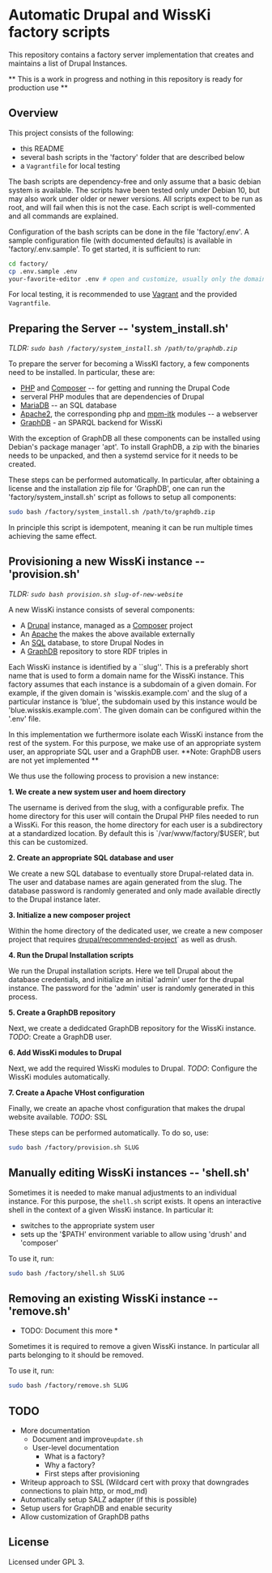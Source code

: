 # Automatic Drupal and WissKi factory scripts

This repository contains a factory server implementation that creates and maintains a list of Drupal Instances. 

** This is a work in progress and nothing in this repository is ready for production use ** 

## Overview

This project consists of the following:

- this README
- several bash scripts in the 'factory' folder that are described below
- a `Vagrantfile` for local testing

The bash scripts are dependency-free and only assume that a basic debian system is available. 
The scripts have been tested only under Debian 10, but may also work under older or newer versions. 
All scripts expect to be run as root, and will fail when this is not the case. 
Each script is well-commented and all commands are explained. 

Configuration of the bash scripts can be done in the file 'factory/.env'. 
A sample configuration file (with documented defaults) is available in 'factory/.env.sample'. 
To get started, it is sufficient to run:

```bash
cd factory/
cp .env.sample .env
your-favorite-editor .env # open and customize, usually only the domain needs adjusting
```

For local testing, it is recommended to use [Vagrant](https://www.vagrantup.com/) and the provided `Vagrantfile`. 

## Preparing the Server -- 'system_install.sh'

*TLDR: `sudo bash /factory/system_install.sh /path/to/graphdb.zip`*

To prepare the server for becoming a WissKI factory, a few components need to be installed. 
In particular, these are:
- [PHP](https://www.php.net/) and [Composer](https://getcomposer.org/) -- for getting and running the Drupal Code
- serveral PHP modules that are dependencies of Drupal
- [MariaDB](https://mariadb.org/) -- an SQL database
- [Apache2](https://httpd.apache.org/), the corresponding php and [mpm-itk](http://mpm-itk.sesse.net/) modules -- a webserver
- [GraphDB](http://graphdb.ontotext.com/) - an SPARQL backend for WissKi

With the exception of GraphDB all these components can be installed using Debian's package manager 'apt'. 
To install GraphDB, a zip with the binaries needs to be unpacked, and then a systemd service for it needs to be created. 

These steps can be performed automatically. 
In particular, after obtaining a license and the installation zip file for 'GraphDB', one can run the 'factory/system_install.sh' script as follows to setup all components:

```bash
sudo bash /factory/system_install.sh /path/to/graphdb.zip
```

In principle this script is idempotent, meaning it can be run multiple times achieving the same effect. 

## Provisioning a new WissKi instance  -- 'provision.sh'

*TLDR: `sudo bash provision.sh slug-of-new-website`*

A new WissKi instance consists of several components:

- A [Drupal](https://www.drupal.org/) instance, managed as a [Composer](https://getcomposer.org/) project
- An [Apache](https://httpd.apache.org/) the makes the above available externally
- An [SQL](https://mariadb.org/) database, to store Drupal Nodes in
- A [GraphDB](https://graphdb.ontotext.com/) repository to store RDF triples in

Each WissKi instance is identified by a ``slug''. 
This is a preferably short name that is used to form a domain name for the WissKi instance. 
This factory assumes that each instance is a subdomain of a given domain. 
For example, if the given domain is 'wisskis.example.com' and the slug of a particular instance is 'blue', the subdomain used by this instance would be 'blue.wisskis.example.com'. 
The given domain can be configured within the '.env' file. 

In this implementation we furthermore isolate each WissKi instance from the rest of the system.
For this purpose, we make use of an appropriate system user, an appropriate SQL user and a GraphDB user. 
**Note: GraphDB users are not yet implemented **

We thus use the following process to provision a new instance:

__1. We create a new system user and hoem directory__

The username is derived from the slug, with a configurable prefix. 
The home directory for this user will contain the Drupal PHP files needed to run a WissKi. 
For this reason, the home directory for each user is a subdirectory at a standardized location. 
By default this is `/var/www/factory/$USER', but this can be customized. 

__2. Create an appropriate SQL database and user__

We create a new SQL database to eventually store Drupal-related data in. 
The user and database names are again generated from the slug. 
The database password is randomly generated and only made available directly to the Drupal instance later. 

__3. Initialize a new composer project__

Within the home directory of the dedicated user, we create a new composer project that requires [drupal/recommended-project](https://github.com/drupal/recommended-project)` as well as drush. 

__4. Run the Drupal Installation scripts__

We run the Drupal installation scripts. 
Here we tell Drupal about the database credentials, and initialize an initial 'admin' user for the drupal instance. 
The password for the 'admin' user is randomly generated in this process. 

__5. Create a GraphDB repository__

Next, we create a dedidcated GraphDB repository for the WissKi instance. 
*TODO*: Create a GraphDB user. 

__6. Add WissKi modules to Drupal__

Next, we add the required WissKi modules to Drupal. 
*TODO*: Configure the WissKi modules automatically. 

__7. Create a Apache VHost configuration__

Finally, we create an apache vhost configuration that makes the drupal website available. 
*TODO*: SSL


These steps can be performed automatically. 
To do so, use:

```bash
sudo bash /factory/provision.sh SLUG
```

## Manually editing WissKi instances -- 'shell.sh'

Sometimes it is needed to make manual adjustments to an individual instance. 
For this purpose, the `shell.sh` script exists. 
It opens an interactive shell in the context of a given WissKi instance. 
In particular it:
- switches to the appropriate system user
- sets up the '$PATH' environment variable to allow using 'drush' and 'composer'

To use it, run:

```bash
sudo bash /factory/shell.sh SLUG
```

## Removing an existing WissKi instance -- 'remove.sh'

* TODO: Document this more *


Sometimes it is required to remove a given WissKi instance. 
In particular all parts belonging to it should be removed. 


To use it, run:

```bash
sudo bash /factory/remove.sh SLUG
```


## TODO

- More documentation
    - Document and improve`update.sh`
    - User-level documentation
        - What is a factory?
        - Why a factory?
        - First steps after provisioning
- Writeup approach to SSL (Wildcard cert with proxy that downgrades connections to plain http, or mod_md)
- Automatically setup SALZ adapter (if this is possible)
- Setup users for GraphDB and enable security
- Allow customization of GraphDB paths


## License

Licensed under GPL 3. 